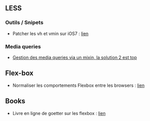 
## LESS

### Outils / Snipets

- Patcher les vh et vmin sur iOS7 : [lien](https://gist.github.com/zaygraveyard/dc4ca2cb5271d6e8d641#file-viewport-units-ios-less)

### Media queries
- [Gestion des media queries via un mixin, la solution 2 est top](http://www.iambacon.co.uk/blog/life-is-now-easier-create-media-query-mixins-with-rulesets-less-css)

## Flex-box

- Normaliser les comportements Flexbox entre les browsers : [lien](http://philipwalton.com/articles/normalizing-cross-browser-flexbox-bugs/)


## Books

- Livre en ligne de goetter sur les flexbox : [lien](http://goetter.fr/livres/flexbox/)
